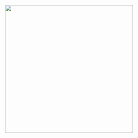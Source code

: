 <p align="center"><img src="https://cdn.discordapp.com/attachments/1170413307350491166/1180161755100487740/TS_-.png?ex=657c6a48&is=6569f548&hm=a2bc480e96af586bc3a6a659447b0eb96d36a4c2330a8fb92a6af51179f0ec8f&=&width=936&height=936" width="400px" height="400px"></p>
